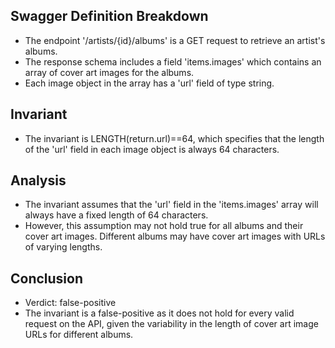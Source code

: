 ## Swagger Definition Breakdown
- The endpoint '/artists/{id}/albums' is a GET request to retrieve an artist's albums.
- The response schema includes a field 'items.images' which contains an array of cover art images for the albums.
- Each image object in the array has a 'url' field of type string.

## Invariant
- The invariant is LENGTH(return.url)==64, which specifies that the length of the 'url' field in each image object is always 64 characters.

## Analysis
- The invariant assumes that the 'url' field in the 'items.images' array will always have a fixed length of 64 characters.
- However, this assumption may not hold true for all albums and their cover art images. Different albums may have cover art images with URLs of varying lengths.

## Conclusion
- Verdict: false-positive
- The invariant is a false-positive as it does not hold for every valid request on the API, given the variability in the length of cover art image URLs for different albums.
